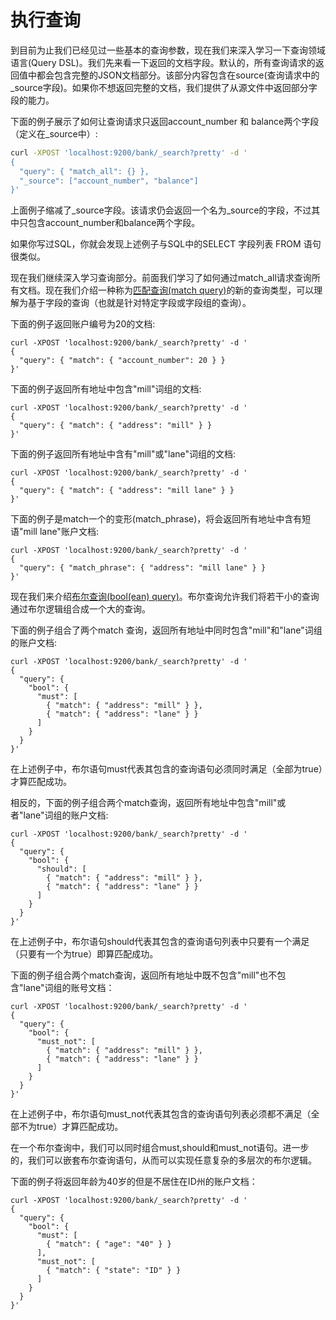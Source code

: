 # 执行查询

到目前为止我们已经见过一些基本的查询参数，现在我们来深入学习一下查询领域语言\(Query DSL\)。我们先来看一下返回的文档字段。默认的，所有查询请求的返回值中都会包含完整的JSON文档部分。该部分内容包含在source\(查询请求中的\_source字段\)。如果你不想返回完整的文档，我们提供了从源文件中返回部分字段的能力。

下面的例子展示了如何让查询请求只返回account\_number 和 balance两个字段（定义在\_source中）:

```bash
curl -XPOST 'localhost:9200/bank/_search?pretty' -d '
{
  "query": { "match_all": {} },
  "_source": ["account_number", "balance"]
}'
```

上面例子缩减了\_source字段。该请求仍会返回一个名为\_source的字段，不过其中只包含account\_number和balance两个字段。

如果你写过SQL，你就会发现上述例子与SQL中的SELECT 字段列表 FROM 语句很类似。

现在我们继续深入学习查询部分。前面我们学习了如何通过match\_all请求查询所有文档。现在我们介绍一种称为[匹配查询\(match query\)](/query-dsl/full-text-query/match-query.md)的新的查询类型，可以理解为基于字段的查询（也就是针对特定字段或字段组的查询）。

下面的例子返回账户编号为20的文档:

```
curl -XPOST 'localhost:9200/bank/_search?pretty' -d '
{
  "query": { "match": { "account_number": 20 } }
}'
```

下面的例子返回所有地址中包含"mill"词组的文档:

```
curl -XPOST 'localhost:9200/bank/_search?pretty' -d '
{
  "query": { "match": { "address": "mill" } }
}'
```

下面的例子返回所有地址中含有"mill"或"lane"词组的文档:

```
curl -XPOST 'localhost:9200/bank/_search?pretty' -d '
{
  "query": { "match": { "address": "mill lane" } }
}'
```

下面的例子是match一个的变形\(match\_phrase\)，将会返回所有地址中含有短语"mill lane"账户文档:

```
curl -XPOST 'localhost:9200/bank/_search?pretty' -d '
{
  "query": { "match_phrase": { "address": "mill lane" } }
}'
```

现在我们来介绍[布尔查询\(bool\(ean\) query\)](/query-dsl/compound-queries/bool-query.md)。布尔查询允许我们将若干小的查询通过布尔逻辑组合成一个大的查询。

下面的例子组合了两个match 查询，返回所有地址中同时包含"mill"和"lane"词组的账户文档:

```
curl -XPOST 'localhost:9200/bank/_search?pretty' -d '
{
  "query": {
    "bool": {
      "must": [
        { "match": { "address": "mill" } },
        { "match": { "address": "lane" } }
      ]
    }
  }
}'
```

在上述例子中，布尔语句must代表其包含的查询语句必须同时满足（全部为true）才算匹配成功。

相反的，下面的例子组合两个match查询，返回所有地址中包含"mill"或者"lane"词组的账户文档:

```
curl -XPOST 'localhost:9200/bank/_search?pretty' -d '
{
  "query": {
    "bool": {
      "should": [
        { "match": { "address": "mill" } },
        { "match": { "address": "lane" } }
      ]
    }
  }
}'
```

在上述例子中，布尔语句should代表其包含的查询语句列表中只要有一个满足（只要有一个为true）即算匹配成功。

下面的例子组合两个match查询，返回所有地址中既不包含"mill"也不包含"lane"词组的账号文档：

```
curl -XPOST 'localhost:9200/bank/_search?pretty' -d '
{
  "query": {
    "bool": {
      "must_not": [
        { "match": { "address": "mill" } },
        { "match": { "address": "lane" } }
      ]
    }
  }
}'
```

在上述例子中，布尔语句must\_not代表其包含的查询语句列表必须都不满足（全部不为true）才算匹配成功。

在一个布尔查询中，我们可以同时组合must,should和must\_not语句。进一步的，我们可以嵌套布尔查询语句，从而可以实现任意复杂的多层次的布尔逻辑。

下面的例子将返回年龄为40岁的但是不居住在ID州的账户文档：

```
curl -XPOST 'localhost:9200/bank/_search?pretty' -d '
{
  "query": {
    "bool": {
      "must": [
        { "match": { "age": "40" } }
      ],
      "must_not": [
        { "match": { "state": "ID" } }
      ]
    }
  }
}'
```

